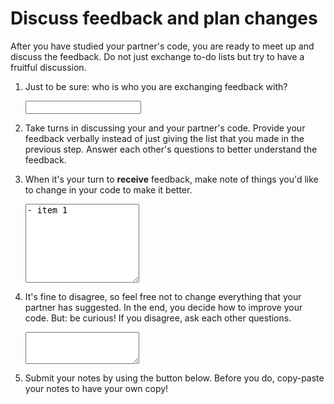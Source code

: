 # Discuss feedback and plan changes

After you have studied your partner's code, you are ready to meet up and discuss the feedback. Do not just exchange to-do lists but try to have a fruitful discussion.

1.  Just to be sure: who is who you are exchanging feedback with?

    <input name="form[partner]" type="text" required>

2.  Take turns in discussing your and your partner's code. Provide your feedback verbally instead of just giving the list that you made in the previous step. Answer each other's questions to better understand the feedback.

3.  When it's your turn to **receive** feedback, make note of things you'd like to change in your code to make it better.

    <textarea name="form[todo_list]" rows="8" markdown="0" required>- item 1</textarea>

4.  It's fine to disagree, so feel free not to change everything that your partner has suggested. In the end, you decide how to improve your code. But: be curious! If you disagree, ask each other questions.

    <textarea name="form[not_changed]" rows="3" required></textarea>

5.  Submit your notes by using the button below. Before you do, copy-paste your notes to have your own copy!
